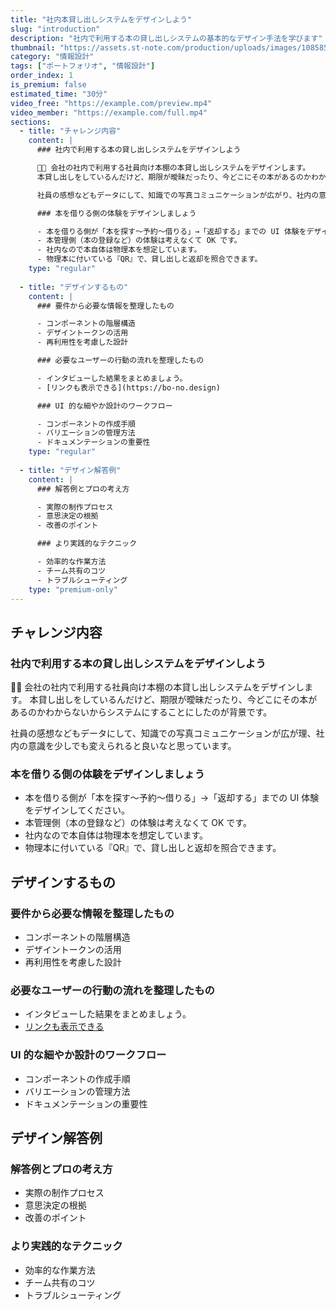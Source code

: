```yaml
---
title: "社内本貸し出しシステムをデザインしよう"
slug: "introduction"
description: "社内で利用する本の貸し出しシステムの基本的なデザイン手法を学びます"
thumbnail: "https://assets.st-note.com/production/uploads/images/108585497/rectangle_large_type_2_e25111bbba69e541866bb37caf921ee0.png?width=1200"
category: "情報設計"
tags: ["ポートフォリオ", "情報設計"]
order_index: 1
is_premium: false
estimated_time: "30分"
video_free: "https://example.com/preview.mp4"
video_member: "https://example.com/full.mp4"
sections:
  - title: "チャレンジ内容"
    content: |
      ### 社内で利用する本の貸し出しシステムをデザインしよう

      🧑‍💼 会社の社内で利用する社員向け本棚の本貸し出しシステムをデザインします。
      本貸し出しをしているんだけど、期限が曖昧だったり、今どこにその本があるのかわからないからシステムにすることにしたのが背景です。

      社員の感想などもデータにして、知識での写真コミュニケーションが広がり、社内の意識を少しでも変えられると良いなと思っています。

      ### 本を借りる側の体験をデザインしましょう

      - 本を借りる側が「本を探す〜予約〜借りる」→「返却する」までの UI 体験をデザインしてください。
      - 本管理側（本の登録など）の体験は考えなくて OK です。
      - 社内なので本自体は物理本を想定しています。
      - 物理本に付いている『QR』で、貸し出しと返却を照合できます。
    type: "regular"
  
  - title: "デザインするもの"
    content: |
      ### 要件から必要な情報を整理したもの

      - コンポーネントの階層構造
      - デザイントークンの活用
      - 再利用性を考慮した設計

      ### 必要なユーザーの行動の流れを整理したもの

      - インタビューした結果をまとめましょう。
      - [リンクも表示できる](https://bo-no.design)

      ### UI 的な細やか設計のワークフロー

      - コンポーネントの作成手順
      - バリエーションの管理方法
      - ドキュメンテーションの重要性
    type: "regular"
  
  - title: "デザイン解答例"
    content: |
      ### 解答例とプロの考え方

      - 実際の制作プロセス
      - 意思決定の根拠
      - 改善のポイント

      ### より実践的なテクニック

      - 効率的な作業方法
      - チーム共有のコツ
      - トラブルシューティング
    type: "premium-only"
---
```


## チャレンジ内容

### 社内で利用する本の貸し出しシステムをデザインしよう

🧑‍💼 会社の社内で利用する社員向け本棚の本貸し出しシステムをデザインします。
本貸し出しをしているんだけど、期限が曖昧だったり、今どこにその本があるのかわからないからシステムにすることにしたのが背景です。

社員の感想などもデータにして、知識での写真コミュニケーションが広が理、社内の意識を少しでも変えられると良いなと思っています。

### 本を借りる側の体験をデザインしましょう

- 本を借りる側が「本を探す〜予約〜借りる」→「返却する」までの UI 体験をデザインしてください。
- 本管理側（本の登録など）の体験は考えなくて OK です。
- 社内なので本自体は物理本を想定しています。
- 物理本に付いている『QR』で、貸し出しと返却を照合できます。

## デザインするもの

### 要件から必要な情報を整理したもの

- コンポーネントの階層構造
- デザイントークンの活用
- 再利用性を考慮した設計

### 必要なユーザーの行動の流れを整理したもの

- インタビューした結果をまとめましょう。
- [リンクも表示できる](https://bo-no.design)

### UI 的な細やか設計のワークフロー

- コンポーネントの作成手順
- バリエーションの管理方法
- ドキュメンテーションの重要性

## デザイン解答例

<!-- PREMIUM_ONLY -->

### 解答例とプロの考え方

- 実際の制作プロセス
- 意思決定の根拠
- 改善のポイント

### より実践的なテクニック

- 効率的な作業方法
- チーム共有のコツ
- トラブルシューティング
